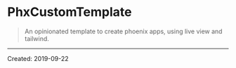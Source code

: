 # PhxCustomTemplate

> An opinionated template to create phoenix apps, using live view and tailwind.

----
Created:  2019-09-22
